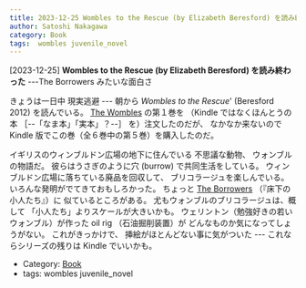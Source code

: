 ```yaml
---
title: 2023-12-25 Wombles to the Rescue (by Elizabeth Beresford) を読み終わった ---The Borrowers みたいな面白さ
author: Satoshi Nakagawa
category: Book
tags:  wombles juvenile_novel
---
```


[2023-12-25] **Wombles to the Rescue (by Elizabeth Beresford) を読み終わった**  ---The Borrowers みたいな面白さ

 きょうは一日中 現実逃避 ---
朝から _Wombles to the Rescue_' 
(Beresford 2012) を読んでいる。
[The Wombles](https://en.m.wikipedia.org/wiki/The_Wombles) の第１巻を
（Kindle ではなくほんとうの本
［--「なま本」「実本」？--］
を）注文したのだが、
なかなか来ないので
Kindle 版でこの巻（全６巻中の第５巻）を購入したのだ。

イギリスのウィンブルドン広場の地下に住んでいる
不思議な動物、
ウォンブルの物語だ。
彼らはうさぎのように穴 (burrow) で共同生活をしている。
ウィンブルドン広場に落ちている廃品を回収して、
ブリコラージュを楽しんでいる。
いろんな発明がでてきておもしろかった。
ちょっと
[The Borrowers](https://en.wikipedia.org/wiki/The_Borrowers) （『床下の小人たち』）に
似ているところがある。
尤もウォンブルのブリコラージュは、概して
「小人たち」よりスケールが大きいかも。
ウェリントン（勉強好きの若いウォンブル）が作った
oil rig （石油掘削装置）が
どんなものか気になってしょうがない。
これがきっかけで、
挿絵がほとんどない事に気がついた ---
これならシリーズの残りは Kindle でいいかも。

- Category: [Book](https://merapano.github.io/categories.html#Book)
- tags:  wombles juvenile_novel
